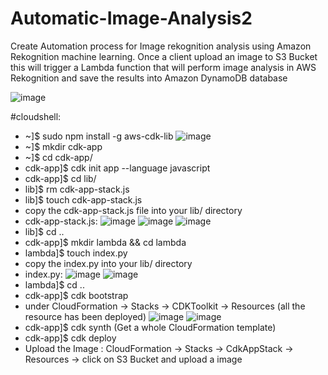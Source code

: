 # Automatic-Image-Analysis2
Create Automation process for Image rekognition analysis using Amazon Rekognition machine learning. Once a client upload an image to S3 Bucket this will trigger a Lambda function that will perform image analysis in AWS Rekognition and save the results into Amazon DynamoDB database

![image](https://github.com/omriv88/Automatic-Image-Analysis2/assets/113102456/cb6b3487-b9ad-403a-9337-289c0ffca45c)

#cloudshell:

* ~]$ sudo npm install -g aws-cdk-lib
![image](https://github.com/omriv88/Automatic-Image-Analysis2/assets/113102456/a281ce40-adea-4d53-9f55-ff15a3172008)
* ~]$ mkdir cdk-app
* ~]$ cd cdk-app/
* cdk-app]$ cdk init app --language javascript
* cdk-app]$ cd lib/
* lib]$ rm cdk-app-stack.js
* lib]$ touch cdk-app-stack.js
* copy the cdk-app-stack.js file into your lib/ directory
* cdk-app-stack.js:
![image](https://github.com/omriv88/Automatic-Image-Analysis2/assets/113102456/bf5932c9-9a28-4712-b945-6d9475a5c42b)
![image](https://github.com/omriv88/Automatic-Image-Analysis2/assets/113102456/9e741298-1d98-4b85-91eb-e9c88c5d1afb)
![image](https://github.com/omriv88/Automatic-Image-Analysis2/assets/113102456/81a2b6ea-f65b-4cf9-b8be-6e16c9893d54)
* lib]$ cd ..
* cdk-app]$ mkdir lambda && cd lambda
* lambda]$ touch index.py
* copy the index.py into your lib/ directory
* index.py:
![image](https://github.com/omriv88/Automatic-Image-Analysis2/assets/113102456/498fe7c2-9c76-42d1-abd9-9c689ad3c254)
![image](https://github.com/omriv88/Automatic-Image-Analysis2/assets/113102456/51a5b07d-daa2-49fc-9f14-9cbfecf93fc0)
* lambda]$ cd ..
* cdk-app]$ cdk bootstrap
* under CloudFormation -> Stacks -> CDKToolkit -> Resources (all the resource has been deployed)
![image](https://github.com/omriv88/Automatic-Image-Analysis2/assets/113102456/2f7934ea-00b4-4c60-882f-902a014b764c)
![image](https://github.com/omriv88/Automatic-Image-Analysis2/assets/113102456/0c1426f8-d3c5-4c65-a68f-6f68c27f517c)
* cdk-app]$ cdk synth (Get a whole CloudFormation template) 
* cdk-app]$ cdk deploy
* Upload the Image : CloudFormation -> Stacks -> CdkAppStack -> Resources -> click on S3 Bucket and upload a image 



